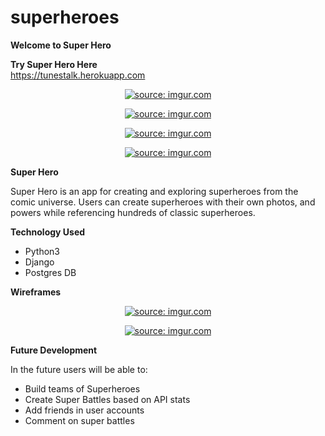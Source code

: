 # superheroes
**Welcome to Super Hero**

**Try Super Hero Here**      
https://tunestalk.herokuapp.com

<p align="center">
 <a href="https://imgur.com/ASTDNZM"><img src="https://i.imgur.com/ASTDNZM.png" title="source: imgur.com" /></a>
</p>

<p align="center">
 <a href="https://imgur.com/QJBEdc3"><img src="https://i.imgur.com/QJBEdc3.png" title="source: imgur.com" /></a>
</p>

<p align="center">
 <a href="https://imgur.com/WwwgeLl"><img src="https://i.imgur.com/WwwgeLl.png" title="source: imgur.com" /></a>
</p>

<p align="center">
 <a href="https://imgur.com/Ts54cnh"><img src="https://i.imgur.com/Ts54cnh.png" title="source: imgur.com" /></a>
</p>

**Super Hero**

Super Hero is an app for creating and exploring superheroes from the comic universe. Users can create superheroes with their own photos, and powers while referencing hundreds of classic superheroes.   

**Technology Used**

* Python3 
* Django
* Postgres DB

**Wireframes**

<p align="center">
 <a href="https://imgur.com/MSGHSMm"><img src="https://i.imgur.com/MSGHSMm.png" title="source: imgur.com" /></a>
</p>

<p align="center">
 <a href="https://imgur.com/sCaJKDX"><img src="https://i.imgur.com/sCaJKDX.png" title="source: imgur.com" /></a>
</p>


**Future Development**

In the future users will be able to:  

* Build teams of Superheroes 
* Create Super Battles based on API stats 
* Add friends in user accounts  
* Comment on super battles